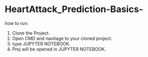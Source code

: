 # HeartAttack_Prediction-Basics-

how to run:
1. Clone the Project.
2. Open CMD and navitage to your cloned project.
3. type JUPYTER NOTEBOOK.
4. Proj will be opened in JUPYTER NOTEBOOK. 
